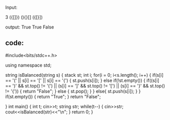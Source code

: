 Input:

3
({[]})
(){}[]
({[}])

output:
True
True
False

code:
-----

#include<bits/stdc++.h>

using namespace std;


string isBalanced(string s)
{
    stack<char> st;
    int i;
    for(i = 0; i<s.length(); i++)
    {
        if(s[i] == '(' || s[i] == '[' || s[i] == '{')
        {
            st.push(s[i]);
        }
        else if(!st.empty())
        {
        if((s[i] == ')' && st.top() != '(') || (s[i] == ']' && st.top() != '[') || (s[i] == '}' && st.top() != '{'))
        {
            return "False";
        }
        else
        {
            st.pop();
        }
        }
        else{
            st.push(s[i]);
        }
    }
    if(st.empty())
    {
        return "True";
    }
    return "False";

}
int main()
{
    int t;
    cin>>t;
    string str;
    while(t--)
    {
        cin>>str;
        cout<<isBalanced(str)<<"\n";
    }
    return 0;
}
